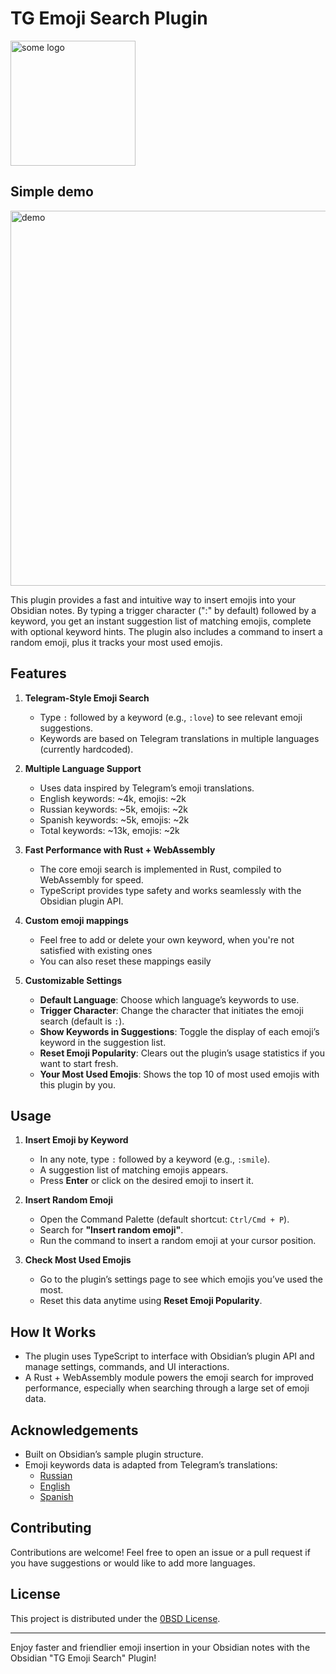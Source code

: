 # TG Emoji Search Plugin

<img src="https://github.com/user-attachments/assets/e059f517-78b4-4734-b34e-3a5b102acdce" alt="some logo" width="200"/>

## Simple demo
<img src="https://github.com/user-attachments/assets/22517d21-6493-430e-bd03-3b2cc6f41f1e" alt="demo" width="600"/>

This plugin provides a fast and intuitive way to insert emojis into your Obsidian notes. By typing a trigger character (":" by default) followed by a keyword, you get an instant suggestion list of matching emojis, complete with optional keyword hints. The plugin also includes a command to insert a random emoji, plus it tracks your most used emojis.

## Features

1. **Telegram-Style Emoji Search**  
   - Type `:` followed by a keyword (e.g., `:love`) to see relevant emoji suggestions.
   - Keywords are based on Telegram translations in multiple languages (currently hardcoded).

2. **Multiple Language Support**  
   - Uses data inspired by Telegram’s emoji translations.
   - English keywords: ~4k, emojis: ~2k
   - Russian keywords: ~5k, emojis: ~2k
   - Spanish keywords: ~5k, emojis: ~2k
   - Total keywords: ~13k, emojis: ~2k

3. **Fast Performance with Rust + WebAssembly**  
   - The core emoji search is implemented in Rust, compiled to WebAssembly for speed.
   - TypeScript provides type safety and works seamlessly with the Obsidian plugin API.

4. **Custom emoji mappings**
   - Feel free to add or delete your own keyword, when you're not satisfied with existing ones
   - You can also reset these mappings easily

5. **Customizable Settings**  
   - **Default Language**: Choose which language’s keywords to use.
   - **Trigger Character**: Change the character that initiates the emoji search (default is `:`).
   - **Show Keywords in Suggestions**: Toggle the display of each emoji’s keyword in the suggestion list.
   - **Reset Emoji Popularity**: Clears out the plugin’s usage statistics if you want to start fresh.
   - **Your Most Used Emojis**: Shows the top 10 of most used emojis with this plugin by you.

## Usage

1. **Insert Emoji by Keyword**  
   - In any note, type `:` followed by a keyword (e.g., `:smile`).
   - A suggestion list of matching emojis appears.  
   - Press **Enter** or click on the desired emoji to insert it.

2. **Insert Random Emoji**  
   - Open the Command Palette (default shortcut: `Ctrl/Cmd + P`).
   - Search for **"Insert random emoji"**.
   - Run the command to insert a random emoji at your cursor position.

3. **Check Most Used Emojis**  
   - Go to the plugin’s settings page to see which emojis you’ve used the most.
   - Reset this data anytime using **Reset Emoji Popularity**.

## How It Works

- The plugin uses TypeScript to interface with Obsidian’s plugin API and manage settings, commands, and UI interactions.
- A Rust + WebAssembly module powers the emoji search for improved performance, especially when searching through a large set of emoji data.

## Acknowledgements

- Built on Obsidian’s sample plugin structure.
- Emoji keywords data is adapted from Telegram’s translations:
  - [Russian](https://translations.telegram.org/ru/emoji)  
  - [English](https://translations.telegram.org/en/emoji)
  - [Spanish](https://translations.telegram.org/es/emoji)

## Contributing

Contributions are welcome! Feel free to open an issue or a pull request if you have suggestions or would like to add more languages.

## License

This project is distributed under the [0BSD License](LICENSE).

---

Enjoy faster and friendlier emoji insertion in your Obsidian notes with the Obsidian "TG Emoji Search" Plugin!
